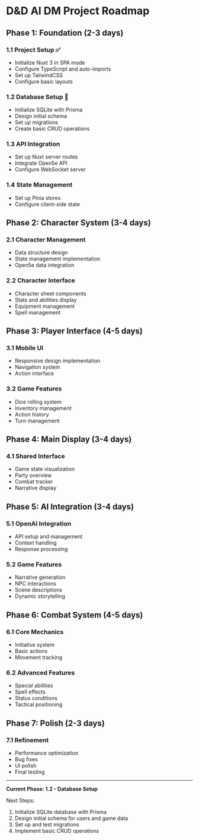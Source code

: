 # D&D AI DM Project Roadmap

## Phase 1: Foundation (2-3 days)
### 1.1 Project Setup ✅
- Initialize Nuxt 3 in SPA mode
- Configure TypeScript and auto-imports
- Set up TailwindCSS
- Configure basic layouts

### 1.2 Database Setup 🚀
- Initialize SQLite with Prisma
- Design initial schema
- Set up migrations
- Create basic CRUD operations

### 1.3 API Integration
- Set up Nuxt server routes
- Integrate Open5e API
- Configure WebSocket server

### 1.4 State Management
- Set up Pinia stores
- Configure client-side state

## Phase 2: Character System (3-4 days)
### 2.1 Character Management
- Data structure design
- State management implementation
- Open5e data integration

### 2.2 Character Interface
- Character sheet components
- Stats and abilities display
- Equipment management
- Spell management

## Phase 3: Player Interface (4-5 days)
### 3.1 Mobile UI
- Responsive design implementation
- Navigation system
- Action interface

### 3.2 Game Features
- Dice rolling system
- Inventory management
- Action history
- Turn management

## Phase 4: Main Display (3-4 days)
### 4.1 Shared Interface
- Game state visualization
- Party overview
- Combat tracker
- Narrative display

## Phase 5: AI Integration (3-4 days)
### 5.1 OpenAI Integration
- API setup and management
- Context handling
- Response processing

### 5.2 Game Features
- Narrative generation
- NPC interactions
- Scene descriptions
- Dynamic storytelling

## Phase 6: Combat System (4-5 days)
### 6.1 Core Mechanics
- Initiative system
- Basic actions
- Movement tracking

### 6.2 Advanced Features
- Special abilities
- Spell effects
- Status conditions
- Tactical positioning

## Phase 7: Polish (2-3 days)
### 7.1 Refinement
- Performance optimization
- Bug fixes
- UI polish
- Final testing

---

**Current Phase: 1.2 - Database Setup**

Next Steps:
1. Initialize SQLite database with Prisma
2. Design initial schema for users and game data
3. Set up and test migrations
4. Implement basic CRUD operations 